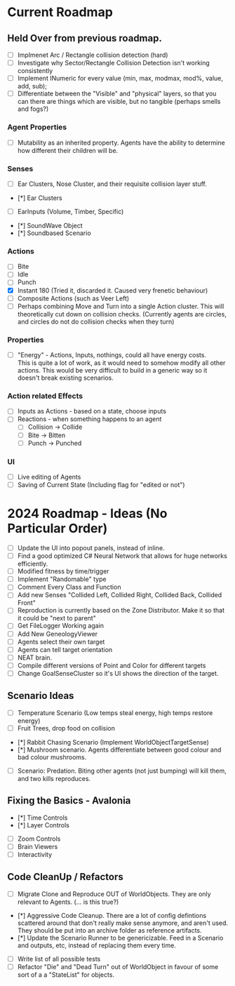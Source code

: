 # Current Roadmap

## Held Over from previous roadmap.
* [ ] Implmenet Arc / Rectangle collision detection (hard)
* [ ] Investigate why Sector/Rectangle Collision Detection isn't working consistently
* [ ] Implement INumeric for every value (min, max, modmax, mod%, value, add, sub);
* [ ] Differentiate between the "Visible" and "physical" layers, so that you can there are things which are visible, but no tangible (perhaps smells and fogs?)

### Agent Properties
* [ ] Mutability as an inherited property. Agents have the ability to determine how different their children will be.

### Senses
* [ ] Ear Clusters, Nose Cluster, and their requisite collision layer stuff.
* [*] Ear Clusters
* [ ] EarInputs (Volume, Timber, Specific)
* [*] SoundWave Object
* [*] Soundbased Scenario

### Actions
* [ ] Bite
* [ ] Idle
* [ ] Punch
* [x] Instant 180 (Tried it, discarded it. Caused very frenetic behaviour)
* [ ] Composite Actions (such as Veer Left)
* [ ] Perhaps combining Move and Turn into a single Action cluster. This will theoretically cut down on collision checks. (Currently agents are circles, and circles do not do collision checks when they turn)

### Properties
* [ ] "Energy" - Actions, Inputs, nothings, could all have energy costs. 	
       This is quite a lot of work, as it would need to somehow modify all other actions. This would be very difficult to build in a generic way so it doesn't break existing scenarios.

### Action related Effects
* [ ] Inputs as Actions - based on a state, choose inputs
* [ ] Reactions - when something happens to an agent
   * [ ] Collision -> Collide
   * [ ] Bite -> Bitten
   * [ ] Punch -> Punched

### UI
* [ ] Live editing of Agents
* [ ] Saving of Current State (Including flag for "edited or not")

# 2024 Roadmap - Ideas (No Particular Order)
* [ ] Update the UI into popout panels, instead of inline.
* [ ] Find a good optimized C# Neural Network that allows for huge networks efficiently.
* [ ] Modified fitness by time/trigger
* [ ] Implement "Randomable" type
* [ ] Comment Every Class and Function
* [ ] Add new Senses "Collided Left, Collided Right, Collided Back, Collided Front"
* [ ] Reproduction is currently based on the Zone Distributor. Make it so that it could be "next to parent"
* [ ] Get FileLogger Working again
* [ ] Add New GeneologyViewer
* [ ] Agents select their own target
* [ ] Agents can tell target orientation
* [ ] NEAT brain. 
* [ ] Compile different versions of Point and Color for different targets
* [ ] Change GoalSenseCluster so it's UI shows the direction of the target.

## Scenario Ideas
* [ ] Temperature Scenario (Low temps steal energy, high temps restore energy)
* [ ] Fruit Trees, drop food on collision
* [*] Rabbit Chasing Scenario (Implement WorldObjectTargetSense)
* [*] Mushroom scenario. Agents differentiate between good colour and bad colour mushrooms.
* [ ] Scenario: Predation. Biting other agents (not just bumping) will kill them, and two kills reproduces. 
 
## Fixing the Basics - Avalonia
* [*] Time Controls
* [*] Layer Controls
* [ ] Zoom Controls
* [ ] Brain Viewers
* [ ] Interactivity

## Code CleanUp / Refactors
* [ ] Migrate Clone and Reproduce OUT of WorldObjects. They are only relevant to Agents. (... is this true?)
* [*] Aggressive Code Cleanup. There are a lot of config defintions scattered around that don't really make sense anymore, and aren't used. They should be put into an archive folder as reference artifacts.
* [*] Update the Scenario Runner to be genericizable. Feed in a Scenario and outputs, etc, instead of replacing them every time. 
* [ ] Write list of all possible tests
* [ ] Refactor "Die" and "Dead Turn" out of WorldObject in favour of some sort of a a "StateList" for objects.